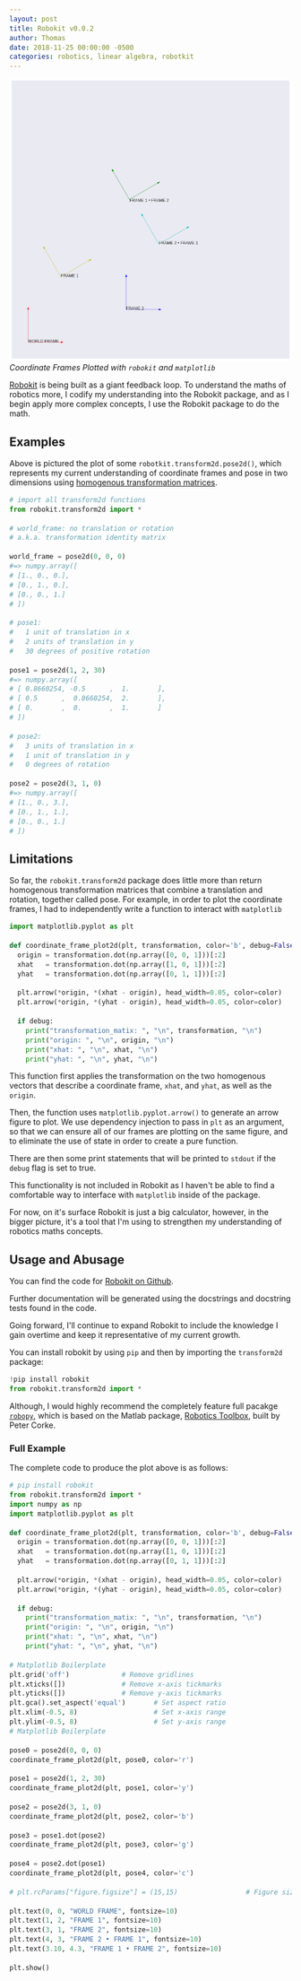 ```yaml
---
layout: post
title: Robokit v0.0.2
author: Thomas
date: 2018-11-25 00:00:00 -0500
categories: robotics, linear algebra, robotkit
---
```


![](../assets/robokit_frames_v-0-0-1.png)*Coordinate Frames Plotted with `robokit` and `matplotlib`*

[Robokit](https://pypi.org/project/robokit/) is being built as a giant feedback loop. To understand the maths of robotics more, I codify my understanding into the Robokit package, and as I begin apply more complex concepts, I use the Robokit package to do the math.

## Examples

Above is pictured the plot of some `robotkit.transform2d.pose2d()`, which represents my current understanding of coordinate frames and pose in two dimensions using [homogenous transformation matrices](./2018-11-18-2d-coordinate-frames-matplotlib.md). 

```python
# import all transform2d functions
from robokit.transform2d import *

# world_frame: no translation or rotation 
# a.k.a. transformation identity matrix

world_frame = pose2d(0, 0, 0)
#=> numpy.array([
# [1., 0., 0.],
# [0., 1., 0.],
# [0., 0., 1.]
# ])
        
# pose1: 
#	1 unit of translation in x
#	2 units of translation in y
#	30 degrees of positive rotation

pose1 = pose2d(1, 2, 30)
#=> numpy.array([
# [ 0.8660254, -0.5      ,  1.       ],
# [ 0.5      ,  0.8660254,  2.       ],
# [ 0.       ,  0.       ,  1.       ]
# ])

# pose2:
#	3 units of translation in x
#	1 unit of translation in y
#	0 degrees of rotation

pose2 = pose2d(3, 1, 0)
#=> numpy.array([
# [1., 0., 3.],
# [0., 1., 1.],
# [0., 0., 1.]
# ])
```

## Limitations

So far, the `robokit.transform2d` package does little more than return homogenous transformation matrices that combine a translation and rotation, together called pose. For example, in order to plot the coordinate frames, I had to independently write a function to interact with `matplotlib`

```python
import matplotlib.pyplot as plt

def coordinate_frame_plot2d(plt, transformation, color='b', debug=False):
  origin = transformation.dot(np.array([0, 0, 1]))[:2]
  xhat   = transformation.dot(np.array([1, 0, 1]))[:2]
  yhat   = transformation.dot(np.array([0, 1, 1]))[:2]
  
  plt.arrow(*origin, *(xhat - origin), head_width=0.05, color=color)
  plt.arrow(*origin, *(yhat - origin), head_width=0.05, color=color)
    
  if debug:
    print("transformation_matix: ", "\n", transformation, "\n")
    print("origin: ", "\n", origin, "\n")
    print("xhat: ", "\n", xhat, "\n")
    print("yhat: ", "\n", yhat, "\n")
```

This function first applies the transformation on the two homogenous vectors that describe a coordinate frame, `xhat`, and `yhat`, as well as the `origin`. 

Then, the function uses `matplotlib.pyplot.arrow()` to generate an arrow figure to plot. We use dependency injection to pass in `plt` as an argument, so that we can ensure all of our frames are plotting on the same figure, and to eliminate the use of state in order to create a pure function.

There are then some print statements that will be printed to `stdout` if the `debug` flag is set to true.

This functionality is not included in Robokit as I haven't be able to find a comfortable way to interface with `matplotlib` inside of the package. 

For now, on it's surface Robokit is just a big calculator, however, in the bigger picture, it's a tool that I'm using to strengthen my understanding of robotics maths concepts.

## Usage and Abusage

You can find the code for [Robokit on Github](https://github.com/Thomascountz/robokit).

Further documentation will be generated using the docstrings and docstring tests found in the code. 

Going forward, I'll continue to expand Robokit to include the knowledge I gain overtime and keep it representative of my current growth.

You can install robokit by using `pip` and then by importing the `transform2d` package:

```python
!pip install robokit
from robokit.transform2d import *
```

Although, I would highly recommend the completely feature full pacakge [`robopy`](https://pypi.org/project/robopy/), which is based on the Matlab package, [Robotics Toolbox](http://petercorke.com/wordpress/toolboxes/robotics-toolbox), built by Peter Corke.

### Full Example

The complete code to produce the plot above is as follows:

```python
# pip install robokit
from robokit.transform2d import *
import numpy as np
import matplotlib.pyplot as plt

def coordinate_frame_plot2d(plt, transformation, color='b', debug=False):
  origin = transformation.dot(np.array([0, 0, 1]))[:2]
  xhat   = transformation.dot(np.array([1, 0, 1]))[:2]
  yhat   = transformation.dot(np.array([0, 1, 1]))[:2]
  
  plt.arrow(*origin, *(xhat - origin), head_width=0.05, color=color)
  plt.arrow(*origin, *(yhat - origin), head_width=0.05, color=color)
    
  if debug:
    print("transformation_matix: ", "\n", transformation, "\n")
    print("origin: ", "\n", origin, "\n")
    print("xhat: ", "\n", xhat, "\n")
    print("yhat: ", "\n", yhat, "\n")
    
# Matplotlib Boilerplate
plt.grid('off')			    # Remove gridlines
plt.xticks([])			    # Remove x-axis tickmarks
plt.yticks([])			    # Remove y-axis tickmarks
plt.gca().set_aspect('equal')       # Set aspect ratio
plt.xlim(-0.5, 8)                   # Set x-axis range 
plt.ylim(-0.5, 8)                   # Set y-axis range
# Matplotlib Boilerplate

pose0 = pose2d(0, 0, 0)
coordinate_frame_plot2d(plt, pose0, color='r')

pose1 = pose2d(1, 2, 30)
coordinate_frame_plot2d(plt, pose1, color='y')

pose2 = pose2d(3, 1, 0)
coordinate_frame_plot2d(plt, pose2, color='b')

pose3 = pose1.dot(pose2)
coordinate_frame_plot2d(plt, pose3, color='g')

pose4 = pose2.dot(pose1)
coordinate_frame_plot2d(plt, pose4, color='c')

# plt.rcParams["figure.figsize"] = (15,15)                 # Figure size

plt.text(0, 0, "WORLD FRAME", fontsize=10)
plt.text(1, 2, "FRAME 1", fontsize=10)
plt.text(3, 1, "FRAME 2", fontsize=10)
plt.text(4, 3, "FRAME 2 • FRAME 1", fontsize=10)
plt.text(3.10, 4.3, "FRAME 1 • FRAME 2", fontsize=10)

plt.show()
```

